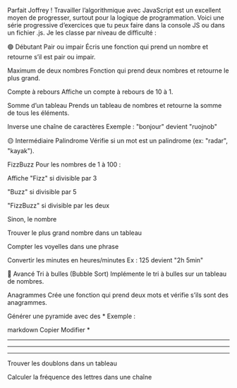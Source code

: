 Parfait Joffrey ! Travailler l’algorithmique avec JavaScript est un excellent moyen de progresser, surtout pour la logique de programmation. Voici une série progressive d’exercices que tu peux faire dans la console JS ou dans un fichier .js. Je les classe par niveau de difficulté :

🟢 Débutant
Pair ou impair
Écris une fonction qui prend un nombre et retourne s’il est pair ou impair.

Maximum de deux nombres
Fonction qui prend deux nombres et retourne le plus grand.

Compte à rebours
Affiche un compte à rebours de 10 à 1.

Somme d’un tableau
Prends un tableau de nombres et retourne la somme de tous les éléments.

Inverse une chaîne de caractères
Exemple : "bonjour" devient "ruojnob"

🟡 Intermédiaire
Palindrome
Vérifie si un mot est un palindrome (ex: "radar", "kayak").

FizzBuzz
Pour les nombres de 1 à 100 :

Affiche "Fizz" si divisible par 3

"Buzz" si divisible par 5

"FizzBuzz" si divisible par les deux

Sinon, le nombre

Trouver le plus grand nombre dans un tableau

Compter les voyelles dans une phrase

Convertir les minutes en heures/minutes
Ex : 125 devient "2h 5min"

🔵 Avancé
Tri à bulles (Bubble Sort)
Implémente le tri à bulles sur un tableau de nombres.

Anagrammes
Crée une fonction qui prend deux mots et vérifie s’ils sont des anagrammes.

Générer une pyramide avec des *
Exemple :

markdown
Copier
Modifier
    *
   ***
  *****
 *******
Trouver les doublons dans un tableau

Calculer la fréquence des lettres dans une chaîne